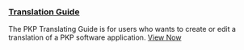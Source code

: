 
### [Translation Guide](/translating-guide/en/)

The PKP Translating Guide is for users who wants to create or edit a translation of a PKP software application. [View Now](/translating-guide/en/)
